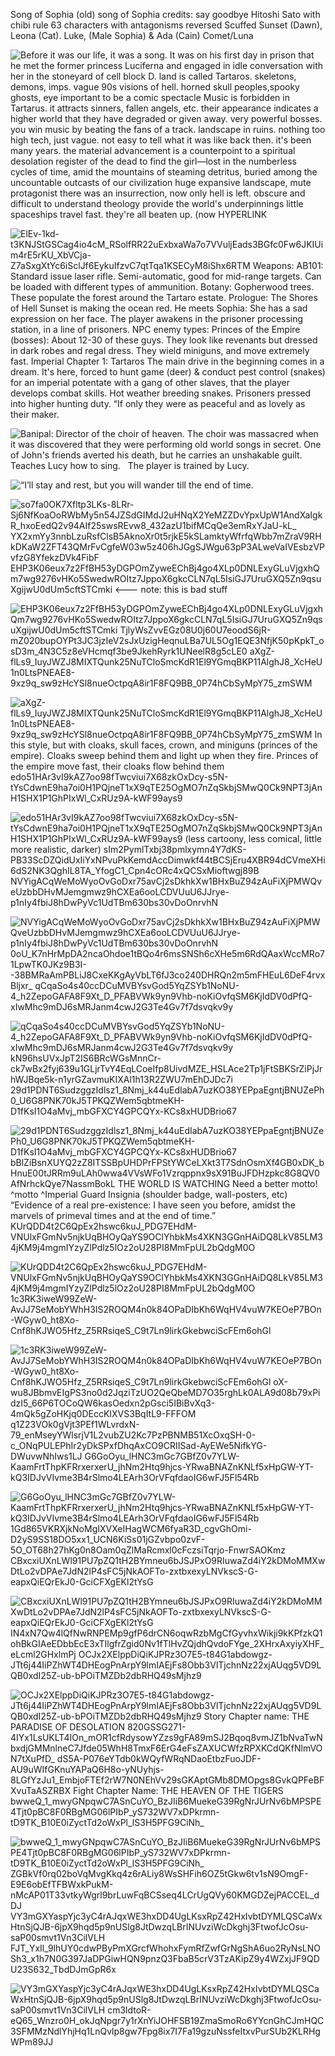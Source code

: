 Song of Sophia (old)
song of Sophia credits: say goodbye Hitoshi Sato
with chibi rule 63 characters with antagonisms reversed
Scuffed Sunset (Dawn), Leona (Cat). Luke, (Male Sophia) & Ada (Cain)
Comet/Luna

![Before it was our life, it was a song. It was on his first day in prison that he met the former princess Luciferna and engaged in idle conversation with her in the stoneyard of cell block D. land is called Tartaros. skeletons, demons, imps. vague 90s visions of hell. horned skull peoples,spooky ghosts, eye important to be a comic spectacle Music is forbidden in Tartarus. it attracts sinners, fallen angels, etc. their appearance indicates a higher world that they have degraded or given away. very powerful bosses. you win music by beating the fans of a track. landscape in ruins. nothing too high tech, just vague. not easy to tell what it was like back then. it's been many years. the material advancement is a counterpoint to a spiritual desolation register of the dead to find the girl—lost in the numberless cycles of time, amid the mountains of steaming detritus, buried among the uncountable outcasts of our civilization huge expansive landscape, mute protagonist there was an insurrection, now only hell is left. obscure and difficult to understand theology provide the world's underpinnings little spaceships travel fast. they're all beaten up. (now HYPERLINK](../resources/9a0a063e6cd14ce03f70545ec867b9a8.png)

![ElEv-1kd-t3KNJStGSCag4io4cM\_RSolfRR22uExbxaWa7o7VVuljEads3BGfc0Fw6JKIUim4rE5rKU\_XbVCja-Z7aSxgXtYc6iSclJf6EykuIfzvC7qtTqa1KSECyM8iShx6RTM Weapons: AB101: Standard issue laser rifle. Semi-automatic, good for mid-range targets. Can be loaded with different types of ammunition. Botany: Gopherwood trees. These populate the forest around the Tartaro estate. Prologue: The Shores of Hell Sunset is making the ocean red. He meets Sophia: She has a sad expression on her face. The player awakens in the prisoner processing station, in a line of prisoners. NPC enemy types: Princes of the Empire (bosses): About 12-30 of these guys. They look like revenants but dressed in dark robes and regal dress. They wield miniguns, and move extremely fast. Imperial Chapter 1: Tartaros The main drive in the beginning comes in a dream. It's here, forced to hunt game (deer) & conduct pest control (snakes) for an imperial potentate with a gang of other slaves, that the player develops combat skills. Hot weather breeding snakes. Prisoners pressed into higher hunting duty. “If only they were as peaceful and as lovely as their maker.](../resources/6774b7a2c225ebd167c93b7300bd9c09.png)

![Banipal: Director of the choir of heaven. The choir was massacred when it was discovered that they were performing old world songs in secret. One of John's friends averted his death, but he carries an unshakable guilt. Teaches Lucy how to sing.   The player is trained by Lucy.](../resources/6491c0d5bcf6705e6cdc29e2de066395.png)

![“I’ll stay and rest, but you will wander till the end of time.](../resources/7a80c1bdff8a50bbea96f561919a6965.png)

![so7fa0OK7Xfltp3LKs-8LRr-Sj6NfKoaOoRWbMy5n54JZSdGIMdJ2uHNqX2YeMZZDvYpxUpW1AndXaIgkR\_hxoEedQ2v94AIf25swsREvw8\_432azU1bifMCqQe3emRxYJaU-kL\_ YX2xmYy3nnbLzuRsfClsB5AknoXr0t5rjkE5kSLamktyWfrfqWbb7mZraV9RHkDKaW2ZFT43QMrFvCgfeW03w5z406hJGgSJWgu63pP3ALweVaIVEsbzVPvfzG8YfekzDVk4FibF EHP3K06eux7z2FfBH53yDGPOmZyweEChBj4go4XLp0DNLExyGLuVjgxhQm7wg9276vHKo5SwedwROItz7JppoX6gkcCLN7qL5IsiGJ7UruGXQ5Zn9qsuXgijwU0dUm5cftSTCmki <--- note: this is bad stuff](../resources/caca8f03f3213873aa3f4bad58f8cd4c.png)

![EHP3K06eux7z2FfBH53yDGPOmZyweEChBj4go4XLp0DNLExyGLuVjgxhQm7wg9276vHKo5SwedwROItz7JppoX6gkcCLN7qL5IsiGJ7UruGXQ5Zn9qsuXgijwU0dUm5cftSTCmki TjlyWsZvvEGz08U0j60U7eoodS6jR-mZ020bupOYPt3JC3jzIeV2sJxUzigHeqnuLBa7UL5Og1EQE3NfjK50pKpkT\_osD3m\_4N3C5z8eVHcmqf3be9JkehRyrk1UNeelR8g5cLE0 aXgZ-flLs9\_IuyJWZJ8MIXTQunk25NuTCloSmcKdR1El9YGmqBKP11AlghJ8\_XcHeU1n0LtsPNEAE8-9xz9q\_sw9zHcYSl8nueOctpqA8ir1F8FQ9BB\_0P74hCbSyMpY75\_zmSWM](../resources/72d0c24f00f0fd43b3c253b78f55cba7.png)

![aXgZ-flLs9\_IuyJWZJ8MIXTQunk25NuTCloSmcKdR1El9YGmqBKP11AlghJ8\_XcHeU1n0LtsPNEAE8-9xz9q\_sw9zHcYSl8nueOctpqA8ir1F8FQ9BB\_0P74hCbSyMpY75\_zmSWM In this style, but with cloaks, skull faces, crown, and miniguns (princes of the empire). Cloaks sweep behind them and light up when they fire. Princes of the empire move fast, their cloaks flow behind them edo51HAr3vI9kAZ7oo98fTwcviui7X68zkOxDcy-s5N-tYsCdwnE9ha7oi0H1PQjneT1xX9qTE25OgMO7nZqSkbjSMwQ0Ck9NPT3jAnH1SHX1P1GhPIxWl\_CxRUz9A-kWF99ays9](../resources/d58d5a469eff372a54d8341540db8356.png)

![edo51HAr3vI9kAZ7oo98fTwcviui7X68zkOxDcy-s5N-tYsCdwnE9ha7oi0H1PQjneT1xX9qTE25OgMO7nZqSkbjSMwQ0Ck9NPT3jAnH1SHX1P1GhPIxWl\_CxRUz9A-kWF99ays9 (less cartoony, less comical, little more realistic, darker) sIm2PymlTxbj38pmlxymn4Y7dKS-PB33ScDZQidUxIiYxNPvuPkKemdAccDimwkf44tBCSjEru4XBR94dCVmeXHi6dS2NK3QghIL8TA\_YfogC1\_Cpn4cORc4xQCSxMioftwgj89B NVYigACqWeMoWyoOvGoDxr75avCj2sDkhkXw1BHxBuZ94zAuFiXjPMWQveUzbbDHvMJemgmwz9hCXEa6ooLCDVUuU6JJrye-p1nIy4fbiJ8hDwPyVc1UdTBm630bs30vDoOnrvhN](../resources/d593ec83aa426e36b23f5e4929b59e80.png)

![NVYigACqWeMoWyoOvGoDxr75avCj2sDkhkXw1BHxBuZ94zAuFiXjPMWQveUzbbDHvMJemgmwz9hCXEa6ooLCDVUuU6JJrye-p1nIy4fbiJ8hDwPyVc1UdTBm630bs30vDoOnrvhN 0oU\_K7nHrMpDA2ncaOhdoe1tBQo4r6msSNSh6cXHe5m6RdQAaxWccMRo71LpwTK0JKz9B3I--38BMRaAmPBLiJ8CxeKKgAyVbLT6fJ3co240DHRQn2m5mFHEuL6DeF4rvxBljxr\_ qCqaSo4s40ccDCuMVBYsvGod5YqZSYb1NoNU-4\_h2ZepoGAFA8F9Xt\_D\_PFABVWk9yn9Vhb-noKiOvfqSM6KjIdDV0dPfQ-xIwMhc9mDJ6sMRJanm4cwJ2G3Te4Gv7f7dsvqkv9y](../resources/4cde1eb273685570bedfc802deb8542d.png)

![qCqaSo4s40ccDCuMVBYsvGod5YqZSYb1NoNU-4\_h2ZepoGAFA8F9Xt\_D\_PFABVWk9yn9Vhb-noKiOvfqSM6KjIdDV0dPfQ-xIwMhc9mDJ6sMRJanm4cwJ2G3Te4Gv7f7dsvqkv9y kN96hsUVxJpT2IS6BRcWGsMnnCr-ck7wBx2fyj639u1GLjrTvY4EqLCoeIfp8UivdMZE\_HSLAce2Tp1jFtSBKSrZiPjJrhWJBqe5k-n1yrGZavmuKIXAl1h13R2ZWU7mEhDJDc7i 29d1PDNT6SudzggzIdlsz1\_8Nmj\_k44uEdIabA7uzKO38YEPpaEgntjBNUZePh0\_U6G8PNK70kJ5TPKQZWem5qbtmeKH-D1fKsI1O4aMvj\_mbGFXCY4GPCQYx-KCs8xHUDBrio67](../resources/a5495bfdc4767ed64721d846d0014911.png)

![29d1PDNT6SudzggzIdlsz1\_8Nmj\_k44uEdIabA7uzKO38YEPpaEgntjBNUZePh0\_U6G8PNK70kJ5TPKQZWem5qbtmeKH-D1fKsI1O4aMvj\_mbGFXCY4GPCQYx-KCs8xHUDBrio67 bBlZiBsnXUYQ2zZ8ITSSBpUHDPrFPStYWCeLXkt3T7SdnOsmXf4GB0xDK\_bHnuE00tJRRm9uLAh0wwa4VVsWFo1Vzrqppnx9sX91BuJFDHzpkc8G8QV0AfNrhckQye7NassmBokL THE WORLD IS WATCHING Need a better motto! ^motto ^Imperial Guard Insignia (shoulder badge, wall-posters, etc) “Evidence of a real pre-existence: I have seen you before, amidst the marvels of primeval times and at the end of time.” KUrQDD4t2C6QpEx2hswc6kuJ\_PDG7EHdM-VNUlxFGmNv5njkUqBHOyQaYS9OClYhbkMs4XKN3GGnHAiDQ8LkV85LM34jKM9j4mgmIYzyZlPdlz5lOz2oU28PI8MmFpUL2bQdgM0O](../resources/4e965631a61ab4d984d780d145782b4b.png)

![KUrQDD4t2C6QpEx2hswc6kuJ\_PDG7EHdM-VNUlxFGmNv5njkUqBHOyQaYS9OClYhbkMs4XKN3GGnHAiDQ8LkV85LM34jKM9j4mgmIYzyZlPdlz5lOz2oU28PI8MmFpUL2bQdgM0O 1c3RK3iweW99ZeW-AvJJ7SeMobYWhH3IS2ROQM4n0k84OPaDIbKh6WqHV4vuW7KEOeP7BOn-WGyw0\_ht8Xo-Cnf8hKJWO5Hfz\_Z5RRsiqeS\_C9t7Ln9lirkGkebwciScFEm6ohGl](../resources/80b8c5cf87def23e21018228c11237ae.png)

![1c3RK3iweW99ZeW-AvJJ7SeMobYWhH3IS2ROQM4n0k84OPaDIbKh6WqHV4vuW7KEOeP7BOn-WGyw0\_ht8Xo-Cnf8hKJWO5Hfz\_Z5RRsiqeS\_C9t7Ln9lirkGkebwciScFEm6ohGl oX-wu8JBbmvEIgPS3no0d2JqziTzUO2QeQbeMD7O35rghLk0ALA9d08b79xPidzI5\_66P6TOCoQW6kasOedxn2pGsci5IBiBvXq3-4mQk5gZoHKjq0DEccKIXVS3BqItL9-FFFOM q1Z23VOk0gVjt3PEf1WLvrdxN-79\_enMseyYWlsrjV1L2vubZU2Kc7PzPBNMB51XcOxqSH-0-c\_ONqPULEPhIr2yDkSPxfDhqAxCO9CRIISad-AyEWe5NifkYG-DWuvwNhIws1LJ G6GoOyu\_lHNC3mGc7GBfZ0v7YLW-KaamFrtThpKFRrxerxerU\_jhNm2Htq9hjcs-YRwaBNAZnKNLf5xHpGW-YT-kQ3IDJvVIvme3B4rSlmo4LEArh3OrVFqfdaoIG6wFJ5Fl54Rb](../resources/a3f8f3b6cb0fa01ffedd2452696a4298.png)

![G6GoOyu\_lHNC3mGc7GBfZ0v7YLW-KaamFrtThpKFRrxerxerU\_jhNm2Htq9hjcs-YRwaBNAZnKNLf5xHpGW-YT-kQ3IDJvVIvme3B4rSlmo4LEArh3OrVFqfdaoIG6wFJ5Fl54Rb 1Gd865VKRXjkNoMgIXVXeIHagWCM6fyaR3D\_cgvGhOmi-D2yS9SS18DO5xx1\_UCN6KiSs01jGZvbpo0zvF-5O\_OT68h27hKg0n8Oam0qZlMaRcmxl0cFczsiTqrjo-FnwrSAOKmz CBxcxiUXnLWl91PU7pZQ1tH2BYmneu6bJSJPxO9RIuwaZd4iY2kDMoMMXwDtLo2vDPAe7JdN2lP4sFC5jNkAOFTo-zxtbxexyLNVkscS-G-eapxQiEQrEkJ0-GciCFXgEKl2tYsG](../resources/85cc230b4422645875685337001b35cf.png)

![CBxcxiUXnLWl91PU7pZQ1tH2BYmneu6bJSJPxO9RIuwaZd4iY2kDMoMMXwDtLo2vDPAe7JdN2lP4sFC5jNkAOFTo-zxtbxexyLNVkscS-G-eapxQiEQrEkJ0-GciCFXgEKl2tYsG IN4xN7Qw4lQfNwRNPEMp9gfP6drCN6oqwRzbMgCfGyvhxWikji9kKPfzkQ1ohBkGIAeEDbbEcE3xTIlgfrZgid0Nv1fTlHvZQjdhQvdoFYge\_2XHrxAxyiyXHF\_eLcml2GHxlmPj OCJx2XElppDiQiKJPRz3O7E5-t84G1abdowgz-JTt6j44IiPZhWT4DHEogPnArpY9lmIAEjFs8Obb3VlTjchnNz22xjAUqg5VD9LQB0xdI25Z-ub-bPOiTMZDb2dbRHQ49sMjhz9](../resources/a5175f439f4fc40d5be1467c47b8e8da.png)

![OCJx2XElppDiQiKJPRz3O7E5-t84G1abdowgz-JTt6j44IiPZhWT4DHEogPnArpY9lmIAEjFs8Obb3VlTjchnNz22xjAUqg5VD9LQB0xdI25Z-ub-bPOiTMZDb2dbRHQ49sMjhz9 Story Chapter name: THE PARADISE OF DESOLATION 820GSSG271-4IYx1LsUKLT4IOn\_mOR1cfRdysowYZzs9gFA89mSJ2Bqoq8vmJZ1bNvaTwNbxdjGMMnlneC7Jfde05WhH8TmxF6ErG4eFsZAXUCWfzRPXKCdQKfNlmVON7tXuPfD\_ dS5A-P076eYTdb0kWQyfWRqNDaoEtbzFuoJDF-AU9uWIfGKnuYAPaQ6H8o-yNUyhjs-8LGfYzJu1\_EmbjoFTEf2rW7N0NEhVv29sGKAptGMb8DMOpgs8GvkQPFeBFXvuTaASZRBX Fight Chapter Name: THE HEAVEN OF THE TIGERS bwweQ\_1\_mwyGNpqwC7ASnCuYO\_BzJIiB6MuekeG39RgNrJUrNv6bMPSPE4Tjt0pBC8F0RBgMG06lPIbP\_yS732WV7xDPkrmn-tD9TK\_B10E0iZyctTd2oWxPl\_lS3H5PFG9CiNh\_](../resources/dc1d5d55d841157d0e1083664b7c94f3.png)

![bwweQ\_1\_mwyGNpqwC7ASnCuYO\_BzJIiB6MuekeG39RgNrJUrNv6bMPSPE4Tjt0pBC8F0RBgMG06lPIbP\_yS732WV7xDPkrmn-tD9TK\_B10E0iZyctTd2oWxPl\_lS3H5PFG9CiNh\_ ZGBkVf0rq02boVqMvgKkq4z6rALiy8WsSHFih6OZ5tGkw6tv1sN9OmgF-E9E6obEfTFBWxkPukM-nMcAP01T33vtkyWgrl9brLuwFqBCSseq4LCrUgQVy60KMGDZejPACCEL\_dDJ VY3mGXYaspYjc3yC4rAJqxWE3hxDD4UgLKsxRpZ42HxIvbtDYMLQSCaWxHtnSjQJB-6jpX9hqd5p9nUSlg8JtDwzqLBrINUvziWcDkghj3FtwofJcOsu-saP00smvt1Vn3CilVLH FJT\_YxIl\_9lhUY0cdwPByPmXGrcfWhohxFymRfZwfGrNgShA6uo2RyNsLNOSh3\_x1h7N0G397JaDPGiwHQN9pnzQ3FbaB5crV3TzAKipZ9y4WZxjJF9QDU23S632\_TbdDJmGpR6x](../resources/9897cf37fe64abcce390490f03f3a12d.png)

![VY3mGXYaspYjc3yC4rAJqxWE3hxDD4UgLKsxRpZ42HxIvbtDYMLQSCaWxHtnSjQJB-6jpX9hqd5p9nUSlg8JtDwzqLBrINUvziWcDkghj3FtwofJcOsu-saP00smvt1Vn3CilVLH cm3ldtoR-eQ65\_Wnzro0H\_okJqNpgr7y1rXnYiJOHFSB19ZmaSmoRo6YYcnGhCJmHQC3SFMMzNdlYhjHq1LnQvlp8gw7Fpg8ix7I7Fa19gzuNssfeItxvPurSUb2KLRHgWPm89JJ](../resources/30c1dade30e3d16613c09096e6c6f743.png)
